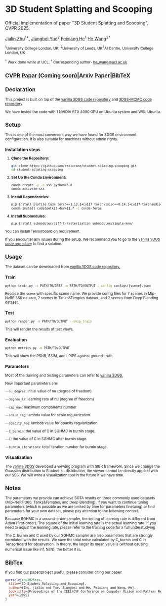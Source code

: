 # 3D Student Splatting and Scooping

Official Implementation of paper "3D Student Splatting and Scooping", CVPR 2025.

[Jialin Zhu](https://jialin.info)<sup>1*</sup>,
[Jiangbei Yue](https://scholar.google.com/citations?user=hWnY-fMAAAAJ&hl=en)<sup>2</sup>
[Feixiang He](https://scholar.google.com/citations?user=E12uw1sAAAAJ&hl=en)<sup>1</sup>
[He Wang](https://drhewang.com/)<sup>3†</sup>

<small><sup>1</sup>University College London, UK, <sup>2</sup>University of Leeds, UK<sup>3</sup>AI Centre, University College London, UK

<sup>*</sup> Work done while at UCL, <sup>†</sup> Corresponding author- he_wang@ucl.ac.uk

[CVPR Papar (Coming soon)]()|[Arxiv Paper]()|[BibTeX](#bib)
---

## Declaration

This project is built on top of the [vanilla 3DGS code repository](https://github.com/graphdeco-inria/gaussian-splatting) and [3DGS-MCMC code repository](https://github.com/ubc-vision/3dgs-mcmc).

We have tested the code with 1 NVIDIA RTX 4090 GPU on Ubuntu system and WSL Ubuntu.

## Setup

This is one of the most convenient way we have found for 3DGS environment configuration. It is also suitable for machines without admin rights.

### Installation steps

1. **Clone the Repository:**
   ```sh
   git clone https://github.com/realcrane/student-splating-scooping.git
   cd student-splating-scooping
   ```
2. **Set Up the Conda Environment:**
    ```sh
    conda create -y -n sss python=3.8
    conda activate sss
    ```
3. **Install Dependencies:**
    ```sh
    pip install plyfile tqdm torch==1.13.1+cu117 torchvision==0.14.1+cu117 torchaudio==0.13.1 --extra-index-url https://download.pytorch.org/whl/cu117
    conda install cudatoolkit-dev=11.7 -c conda-forge
    ```
4. **Install Submodules:**
    ```sh
    pip install submodules/diff-t-rasterization submodules/simple-knn/
    ```

You can install Tensorboard on requirement.

If you encounter any issues during the setup, We recommend you to go to the [vanilla 3DGS code repository](https://github.com/graphdeco-inria/gaussian-splatting) to find a solution.

## Usage
The dataset can be downloaded from [vanilla 3DGS code repository.](https://github.com/graphdeco-inria/gaussian-splatting)
### Train
```sh
python train.py -s PATH/TO/DATA -m PATH/TO/OUTPUT --config configs/{scene}.json
```
Replace the `scene` with specific scene name. We provide config files for 7 scenes in Mip-NeRF 360 dataset, 2 scenes in Tanks&Temples dataset, and 2 scenes from Deep Blending dataset.
### Test
```sh
python render.py -m PATH/TO/OUTPUT --skip_train
```
This will render the results of test views.
### Evaluation
```sh
python metrics.py -m PATH/TO/OUTPUT
```
This will show the PSNR, SSIM, and LPIPS against ground-truth.
### Parameters
Most of the training and testing parameters can refer to [vanilla 3DGS.](https://github.com/graphdeco-inria/gaussian-splatting)

New important parameters are:

`--nu_degree`: initial value of nu (degree of freedom)

`--degree_lr`: learning rate of nu (degree of freedom)

`--cap_max`: maximum components number

`--scale_reg`: lambda value for scale regularization

`--opacity_reg`: lambda value for opacity regularization

`--C_burnin`: the value of C in SGHMC in burnin stage.

`--C`: the value of C in SGHMC after burnin stage.

`--burnin_iterations`: total iteration number for burnin stage.

### Visualization
The [vanilla 3DGS](https://github.com/graphdeco-inria/gaussian-splatting) developed a viewing program with SIBR framework. Since we change the Gaussian distribution to Student's t distribution, the viewer cannot be directly applied with our SSS. We will write a visualization tool in the future if we have time.


## Notes
The parameters we provide can achieve SOTA results on three commonly used datasets (Mip-NeRF 360, Tanks&Temples, and Deep Blending). If you want to continue tuning parameters (which is possible as we are limited by time for parameters finetuing) or find parameters for your own dataset, please pay attention to the following context.

Because SGHMC is a second-order sampler, the setting of learning rate is different from Adam (first-order). The square of the initial learning rate is the actual learning rate. If you need to adjust the learning rate, please refer to the training code for a full understudying.

The C_burnin and C used by our SGHMC sampler are also parameters that are strongly correlated with the results. We save the total noise calculated by C_burnin and C in Tensorboard for observation. In theory, the larger its mean value is (without causing numerical issue like inf, NaN), the better it is。


## <span id="bib">BibTex</span>
If you find our paper/project useful, please consider citing our paper:
```bibtex
@article{zhu2025sss,
  title={3D Student Splatting and Scooping},
  author={Zhu, jialin and Yue, Jiangbei and He, Feixiang and Wang, He},
  booktitle={Proceedings of the IEEE/CVF Conference on Computer Vision and Pattern Recognition},
  year={2025}
}
```
